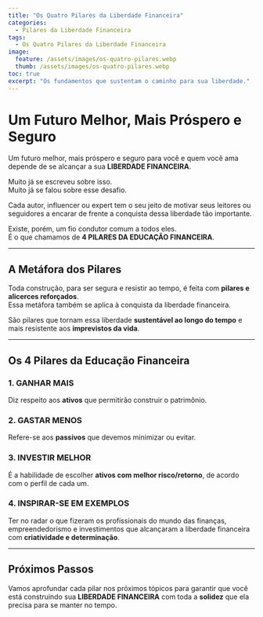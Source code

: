 ```yaml
---
title: "Os Quatro Pilares da Liberdade Financeira"
categories:
  - Pilares da Liberdade Financeira
tags:
  - Os Quatro Pilares da Liberdade Financeira
image:
  feature: /assets/images/os-quatro-pilares.webp
  thumb: /assets/images/os-quatro-pilares.webp
toc: true
excerpt: "Os fundamentos que sustentam o caminho para sua liberdade."
---
```


# Um Futuro Melhor, Mais Próspero e Seguro

Um futuro melhor, mais próspero e seguro para você e quem você ama depende de se alcançar a sua **LIBERDADE FINANCEIRA**.

Muito já se escreveu sobre isso.  
Muito já se falou sobre esse desafio.

Cada autor, influencer ou expert tem o seu jeito de motivar seus leitores ou seguidores a encarar de frente a conquista dessa liberdade tão importante.

Existe, porém, um fio condutor comum a todos eles.  
É o que chamamos de **4 PILARES DA EDUCAÇÃO FINANCEIRA**.

---

## A Metáfora dos Pilares

Toda construção, para ser segura e resistir ao tempo, é feita com **pilares e alicerces reforçados**.  
Essa metáfora também se aplica à conquista da liberdade financeira.

São pilares que tornam essa liberdade **sustentável ao longo do tempo** e mais resistente aos **imprevistos da vida**.

---

## Os 4 Pilares da Educação Financeira

### **1. GANHAR MAIS**
Diz respeito aos **ativos** que permitirão construir o patrimônio.

### **2. GASTAR MENOS**
Refere-se aos **passivos** que devemos minimizar ou evitar.

### **3. INVESTIR MELHOR**
É a habilidade de escolher **ativos com melhor risco/retorno**, de acordo com o perfil de cada um.

### **4. INSPIRAR-SE EM EXEMPLOS**
Ter no radar o que fizeram os profissionais do mundo das finanças, empreendedorismo e investimentos que alcançaram a liberdade financeira com **criatividade e determinação**.

---

## Próximos Passos

Vamos aprofundar cada pilar nos próximos tópicos para garantir que você está construindo sua **LIBERDADE FINANCEIRA** com toda a **solidez** que ela precisa para se manter no tempo.
